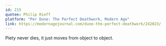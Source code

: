 ```yaml
---
id: 215
quotee: Philip Rieff
platform: "Per Dune: The Perfect Deathwork, Modern Age"
link: https://modernagejournal.com/dune-the-perfect-deathwork/242023/
---
```


Piety never dies, it just moves from object to object.